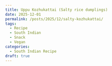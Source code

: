 ```yaml
---
title: Uppu Kozhukattai (Salty rice dumplings)
date: 2025-12-01
permalink: /posts/2025/12/salty-kozhukattai/
tags:
  - Recipe
  - South Indian
  - Snack
  - Vegan
categories:
  - South Indian Recipe
draft: true
---
```

